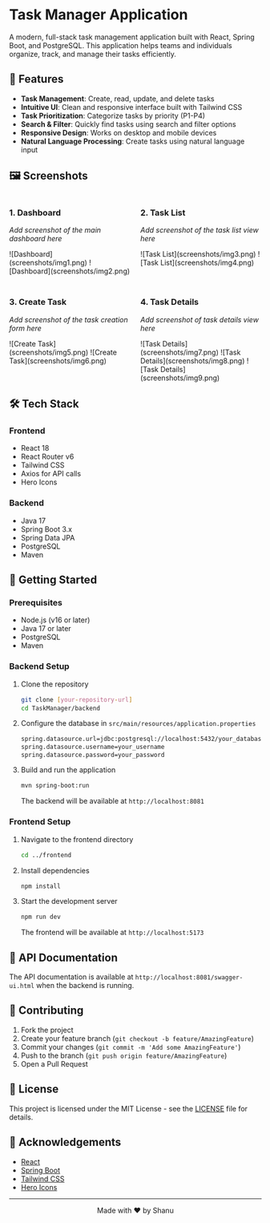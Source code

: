 # Task Manager Application

A modern, full-stack task management application built with React, Spring Boot, and PostgreSQL. This application helps teams and individuals organize, track, and manage their tasks efficiently.

## 🚀 Features

- **Task Management**: Create, read, update, and delete tasks
- **Intuitive UI**: Clean and responsive interface built with Tailwind CSS
- **Task Prioritization**: Categorize tasks by priority (P1-P4)
- **Search & Filter**: Quickly find tasks using search and filter options
- **Responsive Design**: Works on desktop and mobile devices
- **Natural Language Processing**: Create tasks using natural language input

## 🖼️ Screenshots

<!-- Add your screenshots here -->
<div style="display: grid; grid-template-columns: repeat(2, 1fr); gap: 20px; margin: 20px 0;">
  <div>
    <h3>1. Dashboard</h3>
    <p><em>Add screenshot of the main dashboard here</em></p>
    ![Dashboard](screenshots/img1.png)
    ![Dashboard](screenshots/img2.png)
  </div>
  <div>
    <h3>2. Task List</h3>
    <p><em>Add screenshot of the task list view here</em></p>
    ![Task List](screenshots/img3.png)
    ![Task List](screenshots/img4.png)
  </div>
  <div>
    <h3>3. Create Task</h3>
    <p><em>Add screenshot of the task creation form here</em></p>
    ![Create Task](screenshots/img5.png)
    ![Create Task](screenshots/img6.png)
  </div>
  <div>
    <h3>4. Task Details</h3>
    <p><em>Add screenshot of task details view here</em></p>
    ![Task Details](screenshots/img7.png)
    ![Task Details](screenshots/img8.png)
    ![Task Details](screenshots/img9.png)
  </div>
</div>

## 🛠️ Tech Stack

### Frontend
- React 18
- React Router v6
- Tailwind CSS
- Axios for API calls
- Hero Icons

### Backend
- Java 17
- Spring Boot 3.x
- Spring Data JPA
- PostgreSQL
- Maven

## 🚀 Getting Started

### Prerequisites

- Node.js (v16 or later)
- Java 17 or later
- PostgreSQL
- Maven

### Backend Setup

1. Clone the repository
   ```bash
   git clone [your-repository-url]
   cd TaskManager/backend
   ```

2. Configure the database in `src/main/resources/application.properties`
   ```properties
   spring.datasource.url=jdbc:postgresql://localhost:5432/your_database
   spring.datasource.username=your_username
   spring.datasource.password=your_password
   ```

3. Build and run the application
   ```bash
   mvn spring-boot:run
   ```
   The backend will be available at `http://localhost:8081`

### Frontend Setup

1. Navigate to the frontend directory
   ```bash
   cd ../frontend
   ```

2. Install dependencies
   ```bash
   npm install
   ```

3. Start the development server
   ```bash
   npm run dev
   ```
   The frontend will be available at `http://localhost:5173`

## 📝 API Documentation

The API documentation is available at `http://localhost:8081/swagger-ui.html` when the backend is running.

## 🤝 Contributing

1. Fork the project
2. Create your feature branch (`git checkout -b feature/AmazingFeature`)
3. Commit your changes (`git commit -m 'Add some AmazingFeature'`)
4. Push to the branch (`git push origin feature/AmazingFeature`)
5. Open a Pull Request

## 📄 License

This project is licensed under the MIT License - see the [LICENSE](LICENSE) file for details.

## 👏 Acknowledgements

- [React](https://reactjs.org/)
- [Spring Boot](https://spring.io/projects/spring-boot)
- [Tailwind CSS](https://tailwindcss.com/)
- [Hero Icons](https://heroicons.com/)

---

<div align="center">
  Made with ❤️ by Shanu
</div>
